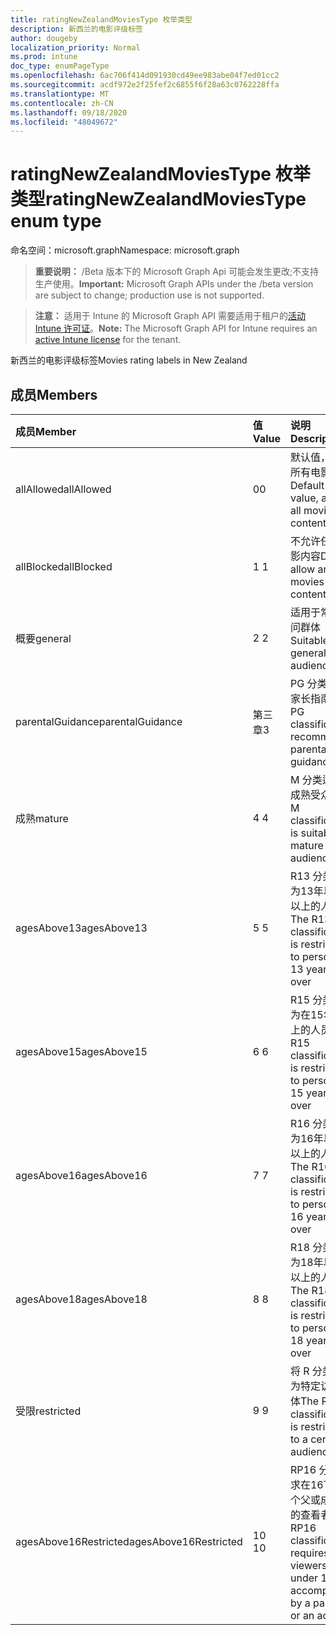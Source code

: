 ```yaml
---
title: ratingNewZealandMoviesType 枚举类型
description: 新西兰的电影评级标签
author: dougeby
localization_priority: Normal
ms.prod: intune
doc_type: enumPageType
ms.openlocfilehash: 6ac706f414d091930cd49ee983abe04f7ed01cc2
ms.sourcegitcommit: acdf972e2f25fef2c6855f6f28a63c0762228ffa
ms.translationtype: MT
ms.contentlocale: zh-CN
ms.lasthandoff: 09/18/2020
ms.locfileid: "48049672"
---
```

# <a name="ratingnewzealandmoviestype-enum-type"></a><span data-ttu-id="91909-103">ratingNewZealandMoviesType 枚举类型</span><span class="sxs-lookup"><span data-stu-id="91909-103">ratingNewZealandMoviesType enum type</span></span>

<span data-ttu-id="91909-104">命名空间：microsoft.graph</span><span class="sxs-lookup"><span data-stu-id="91909-104">Namespace: microsoft.graph</span></span>

> <span data-ttu-id="91909-105">**重要说明：** /Beta 版本下的 Microsoft Graph Api 可能会发生更改;不支持生产使用。</span><span class="sxs-lookup"><span data-stu-id="91909-105">**Important:** Microsoft Graph APIs under the /beta version are subject to change; production use is not supported.</span></span>

> <span data-ttu-id="91909-106">**注意：** 适用于 Intune 的 Microsoft Graph API 需要适用于租户的[活动 Intune 许可证](https://go.microsoft.com/fwlink/?linkid=839381)。</span><span class="sxs-lookup"><span data-stu-id="91909-106">**Note:** The Microsoft Graph API for Intune requires an [active Intune license](https://go.microsoft.com/fwlink/?linkid=839381) for the tenant.</span></span>

<span data-ttu-id="91909-107">新西兰的电影评级标签</span><span class="sxs-lookup"><span data-stu-id="91909-107">Movies rating labels in New Zealand</span></span>

## <a name="members"></a><span data-ttu-id="91909-108">成员</span><span class="sxs-lookup"><span data-stu-id="91909-108">Members</span></span>
|<span data-ttu-id="91909-109">成员</span><span class="sxs-lookup"><span data-stu-id="91909-109">Member</span></span>|<span data-ttu-id="91909-110">值</span><span class="sxs-lookup"><span data-stu-id="91909-110">Value</span></span>|<span data-ttu-id="91909-111">说明</span><span class="sxs-lookup"><span data-stu-id="91909-111">Description</span></span>|
|:---|:---|:---|
|<span data-ttu-id="91909-112">allAllowed</span><span class="sxs-lookup"><span data-stu-id="91909-112">allAllowed</span></span>|<span data-ttu-id="91909-113">0</span><span class="sxs-lookup"><span data-stu-id="91909-113">0</span></span>|<span data-ttu-id="91909-114">默认值，允许所有电影内容</span><span class="sxs-lookup"><span data-stu-id="91909-114">Default value, allow all movies content</span></span>|
|<span data-ttu-id="91909-115">allBlocked</span><span class="sxs-lookup"><span data-stu-id="91909-115">allBlocked</span></span>|<span data-ttu-id="91909-116">1 </span><span class="sxs-lookup"><span data-stu-id="91909-116">1</span></span>|<span data-ttu-id="91909-117">不允许任何电影内容</span><span class="sxs-lookup"><span data-stu-id="91909-117">Do not allow any movies content</span></span>|
|<span data-ttu-id="91909-118">概要</span><span class="sxs-lookup"><span data-stu-id="91909-118">general</span></span>|<span data-ttu-id="91909-119">2 </span><span class="sxs-lookup"><span data-stu-id="91909-119">2</span></span>|<span data-ttu-id="91909-120">适用于常规访问群体</span><span class="sxs-lookup"><span data-stu-id="91909-120">Suitable for general audience</span></span>|
|<span data-ttu-id="91909-121">parentalGuidance</span><span class="sxs-lookup"><span data-stu-id="91909-121">parentalGuidance</span></span>|<span data-ttu-id="91909-122">第三章</span><span class="sxs-lookup"><span data-stu-id="91909-122">3</span></span>|<span data-ttu-id="91909-123">PG 分类建议家长指南</span><span class="sxs-lookup"><span data-stu-id="91909-123">The PG classification recommends parental guidance</span></span>|
|<span data-ttu-id="91909-124">成熟</span><span class="sxs-lookup"><span data-stu-id="91909-124">mature</span></span>|<span data-ttu-id="91909-125">4 </span><span class="sxs-lookup"><span data-stu-id="91909-125">4</span></span>|<span data-ttu-id="91909-126">M 分类适用于成熟受众</span><span class="sxs-lookup"><span data-stu-id="91909-126">The M classification is suitable for mature audience</span></span>|
|<span data-ttu-id="91909-127">agesAbove13</span><span class="sxs-lookup"><span data-stu-id="91909-127">agesAbove13</span></span>|<span data-ttu-id="91909-128">5 </span><span class="sxs-lookup"><span data-stu-id="91909-128">5</span></span>|<span data-ttu-id="91909-129">R13 分类限制为13年以上及以上的人员</span><span class="sxs-lookup"><span data-stu-id="91909-129">The R13 classification is restricted to persons 13 years and over</span></span>|
|<span data-ttu-id="91909-130">agesAbove15</span><span class="sxs-lookup"><span data-stu-id="91909-130">agesAbove15</span></span>|<span data-ttu-id="91909-131">6 </span><span class="sxs-lookup"><span data-stu-id="91909-131">6</span></span>|<span data-ttu-id="91909-132">R15 分类限制为在15年和以上的人员</span><span class="sxs-lookup"><span data-stu-id="91909-132">The R15 classification is restricted to persons 15 years and over</span></span>|
|<span data-ttu-id="91909-133">agesAbove16</span><span class="sxs-lookup"><span data-stu-id="91909-133">agesAbove16</span></span>|<span data-ttu-id="91909-134">7 </span><span class="sxs-lookup"><span data-stu-id="91909-134">7</span></span>|<span data-ttu-id="91909-135">R16 分类限制为16年以上及以上的人员</span><span class="sxs-lookup"><span data-stu-id="91909-135">The R16 classification is restricted to persons 16 years and over</span></span>|
|<span data-ttu-id="91909-136">agesAbove18</span><span class="sxs-lookup"><span data-stu-id="91909-136">agesAbove18</span></span>|<span data-ttu-id="91909-137">8 </span><span class="sxs-lookup"><span data-stu-id="91909-137">8</span></span>|<span data-ttu-id="91909-138">R18 分类限制为18年以上及以上的人员</span><span class="sxs-lookup"><span data-stu-id="91909-138">The R18 classification is restricted to persons 18 years and over</span></span>|
|<span data-ttu-id="91909-139">受限</span><span class="sxs-lookup"><span data-stu-id="91909-139">restricted</span></span>|<span data-ttu-id="91909-140">9 </span><span class="sxs-lookup"><span data-stu-id="91909-140">9</span></span>|<span data-ttu-id="91909-141">将 R 分类限制为特定访问群体</span><span class="sxs-lookup"><span data-stu-id="91909-141">The R classification is restricted to a certain audience</span></span>|
|<span data-ttu-id="91909-142">agesAbove16Restricted</span><span class="sxs-lookup"><span data-stu-id="91909-142">agesAbove16Restricted</span></span>|<span data-ttu-id="91909-143">10 </span><span class="sxs-lookup"><span data-stu-id="91909-143">10</span></span>|<span data-ttu-id="91909-144">RP16 分类要求在16下有一个父或成年人的查看者</span><span class="sxs-lookup"><span data-stu-id="91909-144">The RP16 classification requires viewers under 16 accompanied by a parent or an adult</span></span>|






